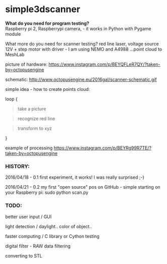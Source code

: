 # simple3dscanner
<b>What do you need for program testing?</b><br /> 
Raspberry pi 2, Raspberrypi camera, - it works in Python with Pygame module

What more do you need for scanner testing?
red line laser, voltage source 12V + step motor with driver - I am using NEMO and A4988
...point cloud to MeshLab

picture of hardware:
https://www.instagram.com/p/BEYQFLeR7QY/?taken-by=octopusengine

schematic:
http://www.octopusengine.eu/2016gal/scanner-schematic.gif


simple idea - how to create points cloud:

loop {

  > take a picture 

  > recognize red line

  > transform to xyz
  
  }

 example of processing
  https://www.instagram.com/p/BEYRg99R7TE/?taken-by=octopusengine


<h3>HISTORY:</h3> 

 2016/04/18 - 0.1 first experiment, it works! I was really surprised ;-)

 2016/04/21 - 0.2 my first "open source" pos on GitHub - simple starting on your Raspberry pi: sudo python scan.py

<h3>TODO:</h3>

 better user input / GUI
 
 light detection / daylight.. color of object..
 
 faster computing / C library or Cython testing
 
 digital filter - RAW data filtering
 
 converting to STL
 
  
